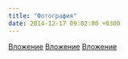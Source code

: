 ```yaml
---
title: "Фотография"
date: 2014-12-17 09:02:00 +0300
---
```



[Вложение](/assets/vk_photos/3/zdFuV-QjfWU.jpg)
[Вложение](/assets/vk_photos/3/_-nMh1zw3jw.jpg)
[Вложение](/assets/vk_photos/3/5z7GjCAPtlU.jpg)
